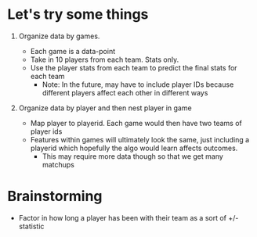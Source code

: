 # Let's try some things

1. Organize data by games.
    - Each game is a data-point
    - Take in 10 players from each team. Stats only.
    - Use the player stats from each team to predict the final stats for each team
        - Note: In the future, may have to include player IDs because different players affect each other in different ways

2. Organize data by player and then nest player in game
    - Map player to playerid. Each game would then have two teams of player ids
    - Features within games will ultimately look the same, just including a playerid which hopefully the algo would learn affects outcomes.
        - This may require more data though so that we get many matchups
       
# Brainstorming

- Factor in how long a player has been with their team as a sort of +/- statistic
